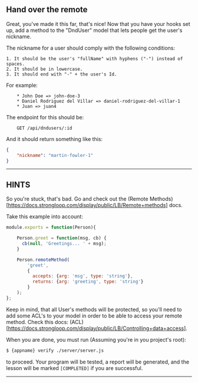 Hand over the remote
----------------------------------------------------------------------

Great, you've made it this far, that's nice! Now that you have your hooks set up, add a method to the "DndUser" model
that lets people get the user's nickname.

The nickname for a user should comply with the following conditions:

    1. It should be the user's "fullName" with hyphens ("-") instead of spaces.
    2. It should be in lowercase.
    3. It should end with "-" + the user's Id.

For example:

        * John Doe => john-doe-3
        * Daniel Rodriguez del Villar => daniel-rodriguez-del-villar-1
        * Juan => juan4

The endpoint for this should be:

        GET /api/dndusers/:id

And it should return something like this:

```json
{
    "nickname": "martin-fowler-1"
}
```

----------------------------------------------------------------------

## HINTS

So you're stuck, that's bad. Go and check out the (Remote Methods)[https://docs.strongloop.com/display/public/LB/Remote+methods]
docs.

Take this example into account:

```js
module.exports = function(Person){

    Person.greet = function(msg, cb) {
      cb(null, 'Greetings... ' + msg);
    }

    Person.remoteMethod(
        'greet',
        {
          accepts: {arg: 'msg', type: 'string'},
          returns: {arg: 'greeting', type: 'string'}
        }
    );
};
```

Keep in mind, that all User's methods will be protected, so you'll need to add some ACL's to your model in order to be
able to access your remote method. Check this docs: (ACL)[https://docs.strongloop.com/display/public/LB/Controlling+data+access].

When you are done, you must run (Assuming you're in you project's root):

```sh
$ {appname} verify ./server/server.js
```

to proceed. Your program will be tested, a report will be generated, and the lesson will be marked `[COMPLETED]` if you are successful.

----------------------------------------------------------------------

